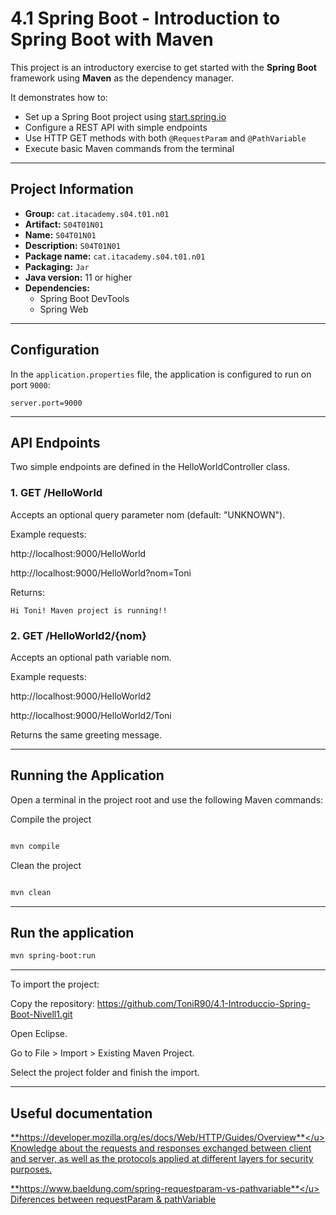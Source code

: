 # 4.1 Spring Boot - Introduction to Spring Boot with Maven

This project is an introductory exercise to get started with the **Spring Boot** framework using **Maven** as the dependency manager.

It demonstrates how to:

- Set up a Spring Boot project using [start.spring.io](https://start.spring.io/)
- Configure a REST API with simple endpoints
- Use HTTP GET methods with both `@RequestParam` and `@PathVariable`
- Execute basic Maven commands from the terminal

---

## Project Information

- **Group:** `cat.itacademy.s04.t01.n01`
- **Artifact:** `S04T01N01`
- **Name:** `S04T01N01`
- **Description:** `S04T01N01`
- **Package name:** `cat.itacademy.s04.t01.n01`
- **Packaging:** `Jar`
- **Java version:** 11 or higher
- **Dependencies:**
  - Spring Boot DevTools
  - Spring Web

---

## Configuration

In the `application.properties` file, the application is configured to run on port `9000`:

```properties
server.port=9000
```

---


## API Endpoints 

Two simple endpoints are defined in the HelloWorldController class.


### 1. GET /HelloWorld

Accepts an optional query parameter nom (default: "UNKNOWN").

Example requests:

http://localhost:9000/HelloWorld

http://localhost:9000/HelloWorld?nom=Toni

Returns:

`Hi Toni! Maven project is running!!`


### 2. GET /HelloWorld2/{nom}

Accepts an optional path variable nom.

Example requests:

http://localhost:9000/HelloWorld2

http://localhost:9000/HelloWorld2/Toni

Returns the same greeting message.

---

## Running the Application

Open a terminal in the project root and use the following Maven commands:

Compile the project

```bash

mvn compile
```


Clean the project

```bash

mvn clean
```

---

## Run the application

```bash
mvn spring-boot:run
```

---

To import the project:

Copy the repository: https://github.com/ToniR90/4.1-Introduccio-Spring-Boot-Nivell1.git

Open Eclipse.

Go to File > Import > Existing Maven Project.

Select the project folder and finish the import.

---

## Useful documentation

<u>**https://developer.mozilla.org/es/docs/Web/HTTP/Guides/Overview**</u>
Knowledge about the requests and responses exchanged between client and server, as well as the protocols applied at different layers for security purposes.

<u>**https://www.baeldung.com/spring-requestparam-vs-pathvariable**</u>
Diferences between requestParam & pathVariable
